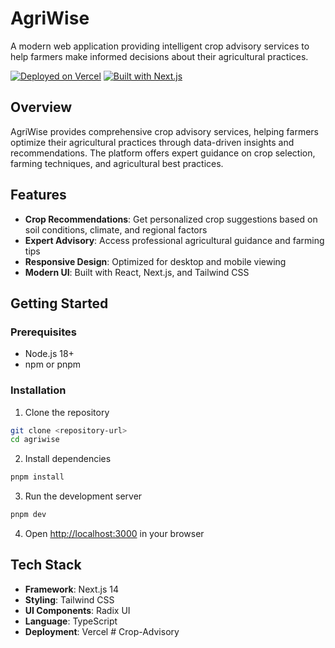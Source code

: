 # AgriWise

A modern web application providing intelligent crop advisory services to help farmers make informed decisions about their agricultural practices.

[![Deployed on Vercel](https://img.shields.io/badge/Deployed%20on-Vercel-black?style=for-the-badge&logo=vercel)](https://vercel.com/debdyuti-mondals-projects/agriwise)
[![Built with Next.js](https://img.shields.io/badge/Built%20with-Next.js-black?style=for-the-badge&logo=next.js)](https://nextjs.org/)

## Overview

AgriWise provides comprehensive crop advisory services, helping farmers optimize their agricultural practices through data-driven insights and recommendations. The platform offers expert guidance on crop selection, farming techniques, and agricultural best practices.

## Features

- **Crop Recommendations**: Get personalized crop suggestions based on soil conditions, climate, and regional factors
- **Expert Advisory**: Access professional agricultural guidance and farming tips
- **Responsive Design**: Optimized for desktop and mobile viewing
- **Modern UI**: Built with React, Next.js, and Tailwind CSS

## Getting Started

### Prerequisites

- Node.js 18+ 
- npm or pnpm

### Installation

1. Clone the repository
```bash
git clone <repository-url>
cd agriwise
```

2. Install dependencies
```bash
pnpm install
```

3. Run the development server
```bash
pnpm dev
```

4. Open [http://localhost:3000](http://localhost:3000) in your browser

## Tech Stack

- **Framework**: Next.js 14
- **Styling**: Tailwind CSS
- **UI Components**: Radix UI
- **Language**: TypeScript
- **Deployment**: Vercel
#   C r o p - A d v i s o r y 
 
 